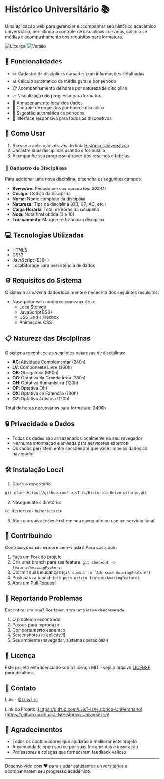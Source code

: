 # Histórico Universitário 📚

Uma aplicação web para gerenciar e acompanhar seu histórico acadêmico universitário, permitindo o controle de disciplinas cursadas, cálculo de médias e acompanhamento dos requisitos para formatura.

![Licença](https://img.shields.io/badge/license-MIT-blue.svg)
![Versão](https://img.shields.io/badge/version-1.0.0-green.svg)

## 🌟 Funcionalidades

- ✏️ Cadastro de disciplinas cursadas com informações detalhadas
- 📊 Cálculo automático de média geral e por período
- 📋 Acompanhamento de horas por natureza de disciplina
- 📈 Visualização do progresso para formatura
- 💾 Armazenamento local dos dados
- 🎯 Controle de requisitos por tipo de disciplina
- 🔄 Sugestão automática de períodos
- 📱 Interface responsiva para todos os dispositivos

## 🚀 Como Usar

1. Acesse a aplicação através do link: [Histórico Universitário](https://github.com/LuisT-ls/Historico-Universitario)
2. Cadastre suas disciplinas usando o formulário
3. Acompanhe seu progresso através dos resumos e tabelas

### 📝 Cadastro de Disciplinas

Para adicionar uma nova disciplina, preencha os seguintes campos:

- **Semestre**: Período em que cursou (ex: 2024.1)
- **Código**: Código da disciplina
- **Nome**: Nome completo da disciplina
- **Natureza**: Tipo da disciplina (OB, OP, AC, etc.)
- **Carga Horária**: Total de horas da disciplina
- **Nota**: Nota final obtida (0 a 10)
- **Trancamento**: Marque se trancou a disciplina

## 💻 Tecnologias Utilizadas

- HTML5
- CSS3
- JavaScript (ES6+)
- LocalStorage para persistência de dados

## ⚙️ Requisitos do Sistema

O sistema armazena dados localmente e necessita dos seguintes requisitos:

- Navegador web moderno com suporte a:
  - LocalStorage
  - JavaScript ES6+
  - CSS Grid e Flexbox
  - Animações CSS

## 📋 Natureza das Disciplinas

O sistema reconhece as seguintes naturezas de disciplinas:

- **AC**: Atividade Complementar (240h)
- **LV**: Componente Livre (360h)
- **OB**: Obrigatória (600h)
- **OG**: Optativa da Grande Área (780h)
- **OH**: Optativa Humanística (120h)
- **OP**: Optativa (0h)
- **OX**: Optativa de Extensão (180h)
- **OZ**: Optativa Artística (120h)

Total de horas necessárias para formatura: 2400h

## 🔒 Privacidade e Dados

- Todos os dados são armazenados localmente no seu navegador
- Nenhuma informação é enviada para servidores externos
- Os dados persistem entre sessões até que você limpe os dados do navegador

## 🛠️ Instalação Local

1. Clone o repositório:
```bash
git clone https://github.com/LuisT-ls/Historico-Universitario.git
```

2. Navegue até o diretório:
```bash
cd Historico-Universitario
```

3. Abra o arquivo `index.html` em seu navegador ou use um servidor local

## 🤝 Contribuindo

Contribuições são sempre bem-vindas! Para contribuir:

1. Faça um Fork do projeto
2. Crie uma branch para sua feature (`git checkout -b feature/AmazingFeature`)
3. Commit suas mudanças (`git commit -m 'Add some AmazingFeature'`)
4. Push para a branch (`git push origin feature/AmazingFeature`)
5. Abra um Pull Request

## 🐛 Reportando Problemas

Encontrou um bug? Por favor, abra uma issue descrevendo:

1. O problema encontrado
2. Passos para reproduzir
3. Comportamento esperado
4. Screenshots (se aplicável)
5. Seu ambiente (navegador, sistema operacional)

## 📜 Licença

Este projeto está licenciado sob a Licença MIT - veja o arquivo [LICENSE](LICENSE) para detalhes.

## 📧 Contato

Luis - [@LuisT-ls](https://github.com/LuisT-ls)

Link do Projeto: [https://github.com/LuisT-ls/Historico-Universitario](https://github.com/LuisT-ls/Historico-Universitario)

## 🙏 Agradecimentos

- Todos os contribuidores que ajudarão a melhorar este projeto
- A comunidade open source por suas ferramentas e inspiração
- Professores e colegas que forneceram feedback valioso

---
Desenvolvido com ❤️ para ajudar estudantes universitários a acompanharem seu progresso acadêmico.